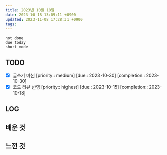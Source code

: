 ```yaml
---
title: 2023년 10월 18일
date: 2023-10-18 13:09:11 +0900
updated: 2023-11-08 17:28:31 +0900
tags: 
---
```


```tasks
not done 
due today
short mode
```

## TODO

- [x] 글쓰기 미션  [priority:: medium]  [due:: 2023-10-30]  [completion:: 2023-10-30]
- [x] 코드 리뷰 반영  [priority:: highest]  [due:: 2023-10-15]  [completion:: 2023-10-18]

## LOG

## 배운 것

## 느낀 것